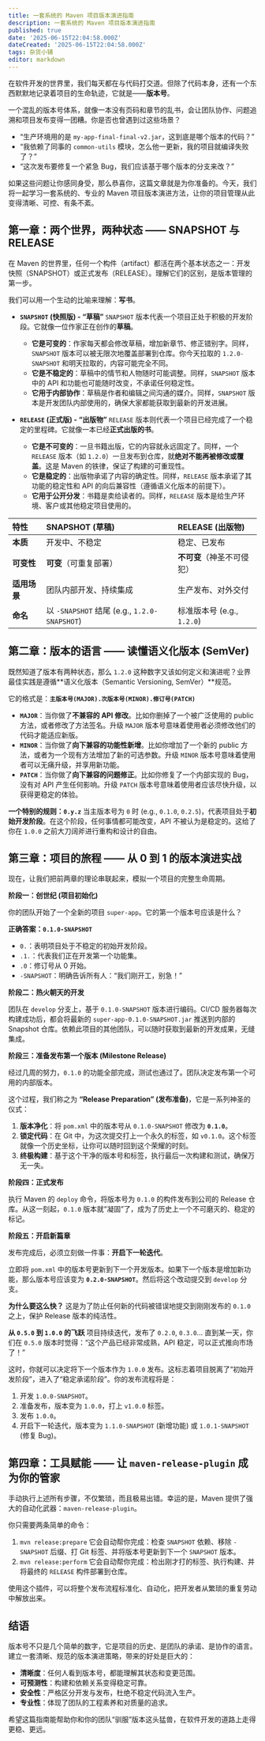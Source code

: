 ```yaml
---
title: 一套系统的 Maven 项目版本演进指南
description: 一套系统的 Maven 项目版本演进指南
published: true
date: '2025-06-15T22:04:58.000Z'
dateCreated: '2025-06-15T22:04:58.000Z'
tags: 杂货小铺
editor: markdown
---
```


在软件开发的世界里，我们每天都在与代码打交道。但除了代码本身，还有一个东西默默地记录着项目的生命轨迹，它就是——**版本号**。

一个混乱的版本号体系，就像一本没有页码和章节的乱书，会让团队协作、问题追溯和项目发布变得一团糟。你是否也曾遇到过这些场景？

*   “生产环境用的是 `my-app-final-final-v2.jar`，这到底是哪个版本的代码？”
*   “我依赖了同事的 `common-utils` 模块，怎么他一更新，我的项目就编译失败了？”
*   “这次发布要修复一个紧急 Bug，我们应该基于哪个版本的分支来改？”

如果这些问题让你感同身受，那么恭喜你，这篇文章就是为你准备的。今天，我们将一起学习一套系统的、专业的 Maven 项目版本演进方法，让你的项目管理从此变得清晰、可控、有条不紊。

<!-- more -->

## **第一章：两个世界，两种状态 —— SNAPSHOT 与 RELEASE**

在 Maven 的世界里，任何一个构件（artifact）都活在两个基本状态之一：开发快照（SNAPSHOT）或正式发布（RELEASE）。理解它们的区别，是版本管理的第一步。

我们可以用一个生动的比喻来理解：**写书**。

*   **`SNAPSHOT` (快照版) - “草稿”**
    `SNAPSHOT` 版本代表一个项目正处于积极的开发阶段。它就像一位作家正在创作的**草稿**。
    *   **它是可变的**：作家每天都会修改草稿，增加新章节、修正错别字。同样，`SNAPSHOT` 版本可以被无限次地覆盖部署到仓库。你今天拉取的 `1.2.0-SNAPSHOT` 和明天拉取的，内容可能完全不同。
    *   **它是不稳定的**：草稿中的情节和人物随时可能调整。同样，`SNAPSHOT` 版本中的 API 和功能也可能随时改变，不承诺任何稳定性。
    *   **它用于内部协作**：草稿是作者和编辑之间沟通的媒介。同样，`SNAPSHOT` 版本是开发团队内部使用的，确保大家都能获取到最新的开发进展。

*   **`RELEASE` (正式版) - “出版物”**
    `RELEASE` 版本则代表一个项目已经完成了一个稳定的里程碑。它就像一本已经**正式出版的书**。
    *   **它是不可变的**：一旦书籍出版，它的内容就永远固定了。同样，一个 `RELEASE` 版本（如 `1.2.0`）一旦发布到仓库，就**绝对不能再被修改或覆盖**。这是 Maven 的铁律，保证了构建的可重现性。
    *   **它是稳定的**：出版物承诺了内容的确定性。同样，`RELEASE` 版本承诺了其功能的稳定性和 API 的向后兼容性（遵循语义化版本的前提下）。
    *   **它用于公开分发**：书籍是卖给读者的。同样，`RELEASE` 版本是给生产环境、客户或其他稳定项目使用的。

| 特性 | SNAPSHOT (草稿) | RELEASE (出版物) |
| :--- | :--- | :--- |
| **本质** | 开发中、不稳定 | 稳定、已发布 |
| **可变性** | **可变**（可重复部署） | **不可变**（神圣不可侵犯） |
| **适用场景** | 团队内部开发、持续集成 | 生产发布、对外交付 |
| **命名** | 以 `-SNAPSHOT` 结尾 (e.g., `1.2.0-SNAPSHOT`) | 标准版本号 (e.g., `1.2.0`) |

## **第二章：版本的语言 —— 读懂语义化版本 (SemVer)**

既然知道了版本有两种状态，那么 `1.2.0` 这种数字又该如何定义和演进呢？业界最佳实践是遵循**语义化版本（Semantic Versioning, SemVer）**规范。

它的格式是：**`主版本号(MAJOR).次版本号(MINOR).修订号(PATCH)`**

*   **`MAJOR`**：当你做了**不兼容的 API 修改**。比如你删掉了一个被广泛使用的 public 方法，或者修改了方法签名。升级 `MAJOR` 版本号意味着使用者必须修改他们的代码才能适应新版。
*   **`MINOR`**：当你做了**向下兼容的功能性新增**。比如你增加了一个新的 public 方法，或者为一个现有方法增加了新的可选参数。升级 `MINOR` 版本号意味着使用者可以无痛升级，并享用新功能。
*   **`PATCH`**：当你做了**向下兼容的问题修正**。比如你修复了一个内部实现的 Bug，没有对 API 产生任何影响。升级 `PATCH` 版本号意味着使用者应该尽快升级，以获得更稳定的体验。

**一个特别的规则：`0.y.z`**
当主版本号为 `0` 时 (e.g., `0.1.0`, `0.2.5`)，代表项目处于**初始开发阶段**。在这个阶段，任何事情都可能改变，API 不被认为是稳定的。这给了你在 `1.0.0` 之前大刀阔斧进行重构和设计的自由。

## **第三章：项目的旅程 —— 从 0 到 1 的版本演进实战**

现在，让我们把前两章的理论串联起来，模拟一个项目的完整生命周期。

**阶段一：创世纪 (项目初始化)**

你的团队开始了一个全新的项目 `super-app`。它的第一个版本号应该是什么？

**正确答案：`0.1.0-SNAPSHOT`**

*   `0.`：表明项目处于不稳定的初始开发阶段。
*   `.1.`：代表我们正在开发第一个功能集。
*   `.0`：修订号从 0 开始。
*   `-SNAPSHOT`：明确告诉所有人：“我们刚开工，别急！”

**阶段二：热火朝天的开发**

团队在 `develop` 分支上，基于 `0.1.0-SNAPSHOT` 版本进行编码。CI/CD 服务器每次构建成功后，都会将最新的 `super-app-0.1.0-SNAPSHOT.jar` 推送到内部的 Snapshot 仓库。依赖此项目的其他团队，可以随时获取到最新的开发成果，无缝集成。

**阶段三：准备发布第一个版本 (Milestone Release)**

经过几周的努力，`0.1.0` 的功能全部完成，测试也通过了。团队决定发布第一个可用的内部版本。

这个过程，我们称之为 **“Release Preparation” (发布准备)**，它是一系列神圣的仪式：

1.  **版本净化**：将 `pom.xml` 中的版本号从 `0.1.0-SNAPSHOT` 修改为 **`0.1.0`**。
2.  **锁定代码**：在 Git 中，为这次提交打上一个永久的标签，如 `v0.1.0`。这个标签就像一个历史坐标，让你可以随时回到这个荣耀的时刻。
3.  **终极构建**：基于这个干净的版本号和标签，执行最后一次构建和测试，确保万无一失。

**阶段四：正式发布**

执行 Maven 的 `deploy` 命令，将版本号为 `0.1.0` 的构件发布到公司的 Release 仓库。从这一刻起，`0.1.0` 版本就“凝固”了，成为了历史上一个不可磨灭的、稳定的标记。

**阶段五：开启新篇章**

发布完成后，必须立刻做一件事：**开启下一轮迭代**。

立即将 `pom.xml` 中的版本号更新到下一个开发版本。如果下一个版本是增加新功能，那么版本号应该变为 **`0.2.0-SNAPSHOT`**。然后将这个改动提交到 `develop` 分支。

**为什么要这么快？**
这是为了防止任何新的代码被错误地提交到刚刚发布的 `0.1.0` 之上，保护 Release 版本的纯洁性。

**从 `0.5.0` 到 `1.0.0` 的飞跃**
项目持续迭代，发布了 `0.2.0`, `0.3.0`... 直到某一天，你们在 `0.5.0` 版本时觉得：“这个产品已经非常成熟，API 稳定，可以正式推向市场了！”

这时，你就可以决定将下一个版本作为 `1.0.0` 发布。这标志着项目脱离了“初始开发阶段”，进入了“稳定承诺阶段”。你的发布流程将是：
1.  开发 `1.0.0-SNAPSHOT`。
2.  准备发布，版本变为 `1.0.0`，打上 `v1.0.0` 标签。
3.  发布 `1.0.0`。
4.  开启下一轮迭代，版本变为 `1.1.0-SNAPSHOT` (新增功能) 或 `1.0.1-SNAPSHOT` (修复 Bug)。

## **第四章：工具赋能 —— 让 `maven-release-plugin` 成为你的管家**

手动执行上述所有步骤，不仅繁琐，而且极易出错。幸运的是，Maven 提供了强大的自动化武器：`maven-release-plugin`。

你只需要两条简单的命令：

1.  `mvn release:prepare`
    它会自动帮你完成：检查 `SNAPSHOT` 依赖、移除 `-SNAPSHOT` 后缀、打 Git 标签、并将版本号更新到下一个 `SNAPSHOT` 版本。
2.  `mvn release:perform`
    它会自动帮你完成：检出刚才打的标签、执行构建、并将最终的 `RELEASE` 构件部署到仓库。

使用这个插件，可以将整个发布流程标准化、自动化，把开发者从繁琐的重复劳动中解放出来。

## **结语**

版本号不只是几个简单的数字，它是项目的历史、是团队的承诺、是协作的语言。建立一套清晰、规范的版本演进策略，带来的好处是巨大的：

*   **清晰度**：任何人看到版本号，都能理解其状态和变更范围。
*   **可预测性**：构建和依赖关系变得稳定可靠。
*   **安全性**：严格区分开发与发布，杜绝不稳定代码流入生产。
*   **专业性**：体现了团队的工程素养和对质量的追求。

希望这篇指南能帮助你和你的团队“驯服”版本这头猛兽，在软件开发的道路上走得更稳、更远。